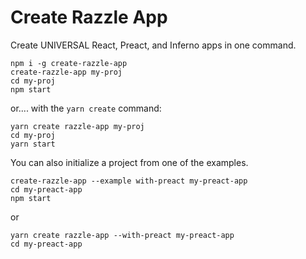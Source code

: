 # Create Razzle App

Create UNIVERSAL React, Preact, and Inferno apps in one command.

```
npm i -g create-razzle-app
create-razzle-app my-proj
cd my-proj
npm start
```

or.... with the `yarn create` command:

```
yarn create razzle-app my-proj
cd my-proj
yarn start
```

You can also initialize a project from one of the examples.

```
create-razzle-app --example with-preact my-preact-app
cd my-preact-app
npm start
```

or 

```
yarn create razzle-app --with-preact my-preact-app
cd my-preact-app
```